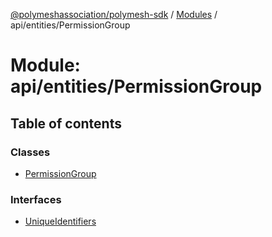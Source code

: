 [@polymeshassociation/polymesh-sdk](../README.md) / [Modules](../modules.md) / api/entities/PermissionGroup

# Module: api/entities/PermissionGroup

## Table of contents

### Classes

- [PermissionGroup](../classes/api_entities_PermissionGroup.PermissionGroup.md)

### Interfaces

- [UniqueIdentifiers](../interfaces/api_entities_PermissionGroup.UniqueIdentifiers.md)
